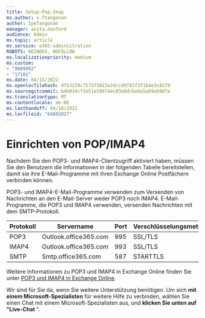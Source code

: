 ```yaml
---
title: Setup-Pop-Imap
ms.author: v-ftangonan
author: IpeTangonan
manager: anita.danford
audience: Admin
ms.topic: article
ms.service: o365-administration
ROBOTS: NOINDEX, NOFOLLOW
ms.localizationpriority: medium
ms.custom:
- "9009992"
- "17102"
ms.date: 04/15/2022
ms.openlocfilehash: 4f53229c7575f5023e2dccd9f81f3f1b4e3c8279
ms.sourcegitcommit: b4b034cf2e51e500744c03e8dcbeba5ab9ab9d7e
ms.translationtype: MT
ms.contentlocale: de-DE
ms.lasthandoff: 04/16/2022
ms.locfileid: "64892027"
---
```

# <a name="setup-popimap4"></a>Einrichten von POP/IMAP4

Nachdem Sie den POP3- und IMAP4-Clientzugriff aktiviert haben, müssen Sie den Benutzern die Informationen in der folgenden Tabelle bereitstellen, damit sie ihre E-Mail-Programme mit ihren Exchange Online Postfächern verbinden können.

POP3- und IMAP4-E-Mail-Programme verwenden zum Versenden von Nachrichten an den E-Mail-Server weder POP3 noch IMAP4. E-Mail-Programme, die POP3 und IMAP4 verwenden, versenden Nachrichten mit dem SMTP-Protokoll.

| Protokoll | Servername | Port | Verschlüsselungsmethode |
|---|---|---|---|
| POP3 | Outlook.office365.com | 995 | SSL/TLS |
| IMAP4 | Outlook.office365.com | 993 | SSL/TLS |
| SMTP | Smtp.office365.com | 587 | STARTTLS |

Weitere Informationen zu POP3 und IMAP4 in Exchange Online finden Sie unter [POP3 und IMAP4 in Exchange Online](https://docs.microsoft.com/exchange/clients-and-mobile-in-exchange-online/pop3-and-imap4/pop3-and-imap4).

Wir sind für Sie da, wenn Sie weitere Unterstützung benötigen. Um sich **mit einem Microsoft-Spezialisten** für weitere Hilfe zu verbinden, wählen Sie einen Chat mit einem Microsoft-Spezialisten aus, und **klicken Sie unten auf "Live-Chat** ".
